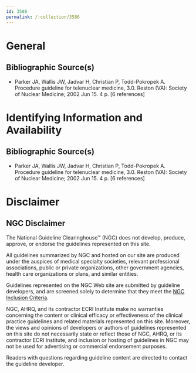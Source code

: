 ```yaml
---
id: 3586
permalink: /:collection/3586
---
```


# General

## Bibliographic Source(s)

- Parker JA, Wallis JW, Jadvar H, Christian P, Todd-Pokropek A. Procedure guideline for telenuclear medicine, 3.0. Reston (VA): Society of Nuclear Medicine; 2002 Jun 15. 4 p. [6 references]

# Identifying Information and Availability

## Bibliographic Source(s)

- Parker JA, Wallis JW, Jadvar H, Christian P, Todd-Pokropek A. Procedure guideline for telenuclear medicine, 3.0. Reston (VA): Society of Nuclear Medicine; 2002 Jun 15. 4 p. [6 references]

# Disclaimer

## NGC Disclaimer

The National Guideline Clearinghouse™ (NGC) does not develop, produce, approve, or endorse the guidelines represented on this site.

All guidelines summarized by NGC and hosted on our site are produced under the auspices of medical specialty societies, relevant professional associations, public or private organizations, other government agencies, health care organizations or plans, and similar entities.

Guidelines represented on the NGC Web site are submitted by guideline developers, and are screened solely to determine that they meet the [NGC Inclusion Criteria](/help-and-about/summaries/inclusion-criteria).

NGC, AHRQ, and its contractor ECRI Institute make no warranties concerning the content or clinical efficacy or effectiveness of the clinical practice guidelines and related materials represented on this site. Moreover, the views and opinions of developers or authors of guidelines represented on this site do not necessarily state or reflect those of NGC, AHRQ, or its contractor ECRI Institute, and inclusion or hosting of guidelines in NGC may not be used for advertising or commercial endorsement purposes.

Readers with questions regarding guideline content are directed to contact the guideline developer.

